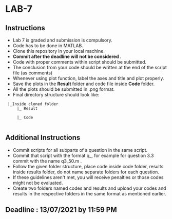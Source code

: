 # LAB-7

## Instructions
 - Lab 7 is graded and submission is compulsory.
 - Code has to be done in MATLAB.
 - Clone this repository in your local machine.
 - <strong> Commit after the deadline will not be considered </strong>.
 - Code with proper comments within script should be submitted.
 - The conclusion from your code should be written at the end of the script file (as comments) 
 - Whenever using plot function, label the axes and title and plot properly.
 - Save the plots in the <strong> Result </strong> folder and code file inside <strong> Code </strong> folder.
 - All the plots should be submitted in .png format.
 - Final directory structure should look like: <br>

```
 |_Inside cloned folder
     |_ Result
               
     |_ Code
               

```                   
## Additional Instructions

- Commit scripts for all subparts of a question in the same script.
- Commit that script with the format q<question number>_<team number>, for example for question 3.3 commit with the name q3_50.m .
- Follow the given folder structure, place code inside code folder, results inside results folder, do not name separate folders for each question.
- If these guidelines aren't met, you will receive penalties or those codes might not be evaluated.
- Create two folders named codes and results and upload your codes and results in the respective folders in the same format as mentioned earlier. 

 ## Deadline : 13/07/2021 by 11:59 PM
